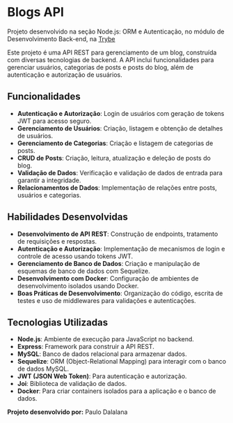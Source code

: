 # Blogs API
Projeto desenvolvido na seção Node.js: ORM e Autenticação, no módulo de Desenvolvimento Back-end, na [Trybe](https://github.com/tryber)

Este projeto é uma API REST para gerenciamento de um blog, construída com diversas tecnologias de backend. A API inclui funcionalidades
para gerenciar usuários, categorias de posts e posts do blog, além de autenticação e autorização de usuários. 

## Funcionalidades
- **Autenticação e Autorização**: 
Login de usuários com geração de tokens JWT para acesso seguro. 
- **Gerenciamento de Usuários**:
Criação, listagem e obtenção de detalhes de usuários.
- **Gerenciamento de Categorias**: 
Criação e listagem de categorias de posts.
- **CRUD de Posts**:
Criação, leitura, atualização e deleção de posts do blog.
- **Validação de Dados**:
Verificação e validação de dados de entrada para garantir a integridade.
- **Relacionamentos de Dados**:
Implementação de relações entre posts, usuários e categorias.


## Habilidades Desenvolvidas
- **Desenvolvimento de API REST**:
Construção de endpoints, tratamento de requisições e respostas.
- **Autenticação e Autorização**:
Implementação de mecanismos de login e controle de acesso usando tokens JWT.
- **Gerenciamento de Banco de Dados**:
Criação e manipulação de esquemas de banco de dados com Sequelize.
- **Desenvolvimento com Docker**:
Configuração de ambientes de desenvolvimento isolados usando Docker.
- **Boas Práticas de Desenvolvimento**:
Organização do código, escrita de testes e uso de middlewares para validações e autenticações.

## Tecnologias Utilizadas
- **Node.js**:
Ambiente de execução para JavaScript no backend.
- **Express**:
Framework para construir a API REST.
- **MySQL**:
Banco de dados relacional para armazenar dados.
- **Sequelize**:
ORM (Object-Relational Mapping) para interagir com o banco de dados MySQL.
- **JWT (JSON Web Token)**:
Para autenticação e autorização.
- **Joi**:
Biblioteca de validação de dados.
- **Docker**:
Para criar containers isolados para a aplicação e o banco de dados. 

**Projeto desenvolvido por:** Paulo Dalalana
 
